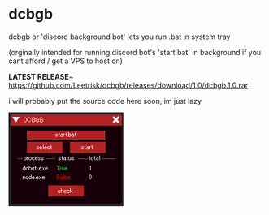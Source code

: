 # dcbgb
dcbgb or 'discord background bot' lets you run .bat in system tray 

(orginally intended for running discord bot's 'start.bat' in background if you cant afford / get a VPS to host on)

**LATEST RELEASE**~
https://github.com/Leetrisk/dcbgb/releases/download/1.0/dcbgb.1.0.rar

i will probably put the source code here soon, im just lazy

![alt text](https://github.com/Leetrisk/dcbgb/blob/main/dcbgb.png?raw=true)
